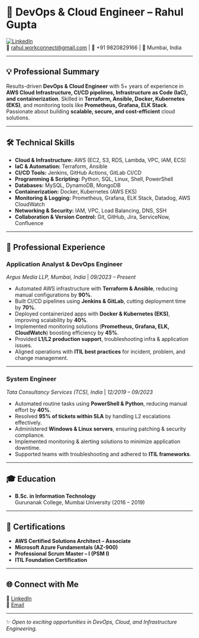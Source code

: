 # 🚀 DevOps & Cloud Engineer – Rahul Gupta

[![LinkedIn](https://img.shields.io/badge/LinkedIn-rahulgupta-blue?logo=linkedin)](https://www.linkedin.com/in/amrahulgupta/)  
📧 rahul.workconnect@gmail.com | 📱 +91 9820829166 | 📍 Mumbai, India  

---

## 💡 Professional Summary
Results-driven **DevOps & Cloud Engineer** with 5+ years of experience in **AWS Cloud Infrastructure, CI/CD pipelines, Infrastructure as Code (IaC), and containerization**. Skilled in **Terraform, Ansible, Docker, Kubernetes (EKS)**, and monitoring tools like **Prometheus, Grafana, ELK Stack**. Passionate about building **scalable, secure, and cost-efficient** cloud solutions.

---

## 🛠️ Technical Skills

- **Cloud & Infrastructure:** AWS (EC2, S3, RDS, Lambda, VPC, IAM, ECS)  
- **IaC & Automation:** Terraform, Ansible  
- **CI/CD Tools:** Jenkins, GitHub Actions, GitLab CI/CD  
- **Programming & Scripting:** Python, SQL, Linux, Shell, PowerShell  
- **Databases:** MySQL, DynamoDB, MongoDB  
- **Containerization:** Docker, Kubernetes (AWS EKS)  
- **Monitoring & Logging:** Prometheus, Grafana, ELK Stack, Datadog, AWS CloudWatch  
- **Networking & Security:** IAM, VPC, Load Balancing, DNS, SSH  
- **Collaboration & Version Control:** Git, GitHub, Jira, ServiceNow, Confluence  

---

## 💼 Professional Experience

### **Application Analyst & DevOps Engineer**  
*Argus Media LLP, Mumbai, India* | *09/2023 – Present*  
- Automated AWS infrastructure with **Terraform & Ansible**, reducing manual configurations by **90%**.  
- Built CI/CD pipelines using **Jenkins & GitLab**, cutting deployment time by **70%**.  
- Deployed containerized apps with **Docker & Kubernetes (EKS)**, improving scalability by **40%**.  
- Implemented monitoring solutions (**Prometheus, Grafana, ELK, CloudWatch**) boosting efficiency by **45%**.  
- Provided **L1/L2 production support**, troubleshooting infra & application issues.  
- Aligned operations with **ITIL best practices** for incident, problem, and change management.  

---

### **System Engineer**  
*Tata Consultancy Services (TCS), India* | *12/2019 – 09/2023*  
- Automated routine tasks using **PowerShell & Python**, reducing manual effort by **40%**.  
- Resolved **95% of tickets within SLA** by handling L2 escalations effectively.  
- Administered **Windows & Linux servers**, ensuring patching & security compliance.  
- Implemented monitoring & alerting solutions to minimize application downtime.  
- Supported teams with troubleshooting and adhered to **ITIL frameworks**.  

---

## 🎓 Education
- **B.Sc. in Information Technology**  
  Gurunanak College, Mumbai University (2016 – 2019)  

---

## 📜 Certifications
- **AWS Certified Solutions Architect – Associate**  
- **Microsoft Azure Fundamentals (AZ-900)**  
- **Professional Scrum Master – I (PSM I)**  
- **ITIL Foundation Certification**  

---

## 🌐 Connect with Me
🔗 [LinkedIn](https://www.linkedin.com/in/amrahulgupta/)  
📧 [Email](mailto:rahul.workconnect@gmail.com)  

---
✨ *Open to exciting opportunities in DevOps, Cloud, and Infrastructure Engineering.*  
